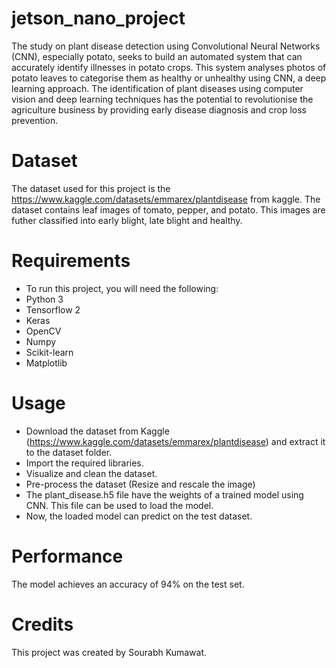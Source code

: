 # jetson_nano_project
The study on plant disease detection using Convolutional Neural Networks (CNN), especially potato, seeks to build an automated system that can accurately identify illnesses in potato crops. This system analyses photos of potato leaves to categorise them as healthy or unhealthy using CNN, a deep learning approach. The identification of plant diseases using computer vision and deep learning techniques has the potential to revolutionise the agriculture business by providing early disease diagnosis and crop loss prevention.
# Dataset
The dataset used for this project is the https://www.kaggle.com/datasets/emmarex/plantdisease from kaggle. The dataset contains leaf images of tomato, pepper, and potato. This images are futher classified into early blight, late blight and healthy.
# Requirements
* To run this project, you will need the following:
* Python 3
* Tensorflow 2
* Keras
* OpenCV
* Numpy
* Scikit-learn
* Matplotlib
# Usage
* Download the dataset from Kaggle (https://www.kaggle.com/datasets/emmarex/plantdisease) and extract it to the dataset folder.
* Import the required libraries.
* Visualize and clean the dataset.
* Pre-process the dataset (Resize and rescale the image) 
* The plant_disease.h5 file have the weights of a trained model using CNN. This file can be used to load the model.
* Now, the loaded model can predict on the test dataset.
# Performance
The model achieves an accuracy of 94% on the test set.
# Credits
This project was created by Sourabh Kumawat.

